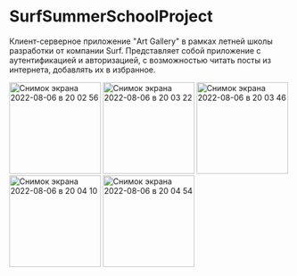 # SurfSummerSchoolProject

Клиент-серверное приложение "Art Gallery" в рамках летней школы разработки от компании Surf. Представляет собой  приложение с аутентификацией и авторизацией, с возможностью читать посты из интернета, добавлять их в избранное. 


<img width="164" alt="Снимок экрана 2022-08-06 в 20 02 56" src="https://user-images.githubusercontent.com/47087482/183258789-cb3a8d47-79ba-474a-9276-6d9ac726fc01.png">

<img width="164" alt="Снимок экрана 2022-08-06 в 20 03 22" src="https://user-images.githubusercontent.com/47087482/183258797-ba1b6caa-14e5-4de4-829d-41634b304b84.png">

<img width="164" alt="Снимок экрана 2022-08-06 в 20 03 46" src="https://user-images.githubusercontent.com/47087482/183258809-ceb38272-aa6e-4acf-87b1-5fa0de62f456.png">

<img width="164" alt="Снимок экрана 2022-08-06 в 20 04 10" src="https://user-images.githubusercontent.com/47087482/183258819-37dc146c-004f-4ce9-bd62-46d4d9e4e20d.png">

<img width="164" alt="Снимок экрана 2022-08-06 в 20 04 54" src="https://user-images.githubusercontent.com/47087482/183258841-d7739528-d3a4-4bf8-85d0-e61e73582260.png">
